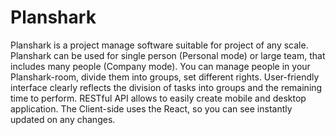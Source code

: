 # Planshark
Planshark is a project manage software suitable for project of any scale. Planshark can be used for single person (Personal mode) or large team, that includes many people (Company mode). 
You can manage people in your Planshark-room, divide them into groups, set different rights. User-friendly interface clearly reflects the division of tasks into groups and the remaining time to perform. RESTful API allows to easily create mobile and desktop application. 
The Client-side uses the React, so you can see instantly updated on any changes.

